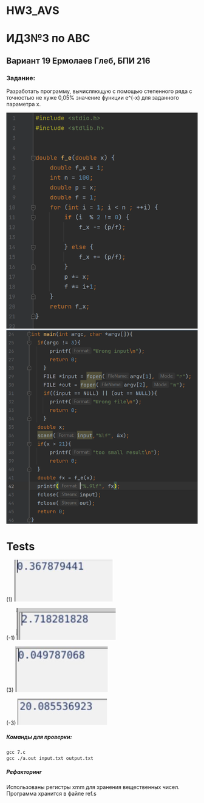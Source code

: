 # HW3_AVS
# ИДЗ№3 по АВС
## Вариант 19 Ермолаев Глеб, БПИ 216
### Задание:  
Разработать программу, вычисляющую с помощью степенного ряда с точностью не хуже 0,05% значение функции e^(-x) для заданного параметра x.

![img](/7-1.png)
![img](/7-2.png)

# Tests
(1)
![img](/test1.jpg)

(-1)
![img](/test-1.jpg)

(3)
![img](/test3.jpg)

(-3)
![img](/test-3.jpg)

##### Команды для проверки:

```
gcc 7.c
gcc ./a.out input.txt output.txt
```
##### Рефакторинг
Использованы регистры xmm для хранения вещественных чисел. Программа хранится в файле ref.s
